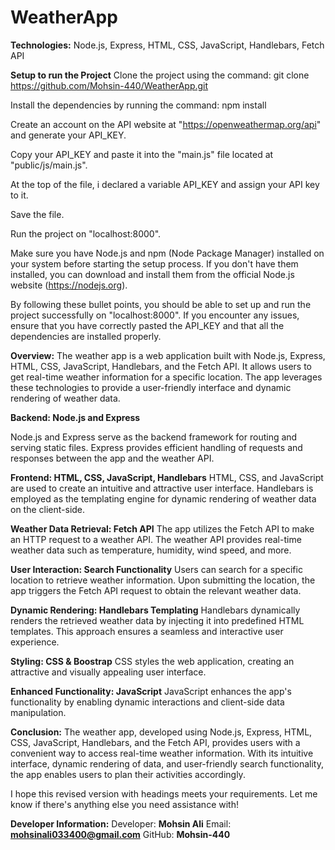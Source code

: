 # WeatherApp
 **Technologies:** Node.js, Express, HTML, CSS, JavaScript, Handlebars, Fetch API

**Setup to run the Project**
Clone the project using the command:
git clone https://github.com/Mohsin-440/WeatherApp.git

Install the dependencies by running the command:
npm install

Create an account on the API website at "https://openweathermap.org/api" and generate your API_KEY.

Copy your API_KEY and paste it into the "main.js" file located at "public/js/main.js".

At the top of the file, i declared a variable API_KEY and assign your API key to it.

Save the file.

Run the project on "localhost:8000".

Make sure you have Node.js and npm (Node Package Manager) installed on your system before starting the setup process. If you don't have them installed, you can download and install them from the official Node.js website (https://nodejs.org).

By following these bullet points, you should be able to set up and run the project successfully on "localhost:8000". If you encounter any issues, ensure that you have correctly pasted the API_KEY and that all the dependencies are installed properly.

**Overview:**
The weather app is a web application built with Node.js, Express, HTML, CSS, JavaScript, Handlebars, and the Fetch API. It allows users to get real-time weather information for a specific location. The app leverages these technologies to provide a user-friendly interface and dynamic rendering of weather data.

**Backend: Node.js and Express**

Node.js and Express serve as the backend framework for routing and serving static files.
Express provides efficient handling of requests and responses between the app and the weather API.

**Frontend: HTML, CSS, JavaScript, Handlebars**
HTML, CSS, and JavaScript are used to create an intuitive and attractive user interface.
Handlebars is employed as the templating engine for dynamic rendering of weather data on the client-side.

**Weather Data Retrieval: Fetch API**
The app utilizes the Fetch API to make an HTTP request to a weather API.
The weather API provides real-time weather data such as temperature, humidity, wind speed, and more.

**User Interaction: Search Functionality**
Users can search for a specific location to retrieve weather information.
Upon submitting the location, the app triggers the Fetch API request to obtain the relevant weather data.

**Dynamic Rendering: Handlebars Templating**
Handlebars dynamically renders the retrieved weather data by injecting it into predefined HTML templates.
This approach ensures a seamless and interactive user experience.

**Styling: CSS & Boostrap**
CSS styles the web application, creating an attractive and visually appealing user interface.

**Enhanced Functionality: JavaScript**
JavaScript enhances the app's functionality by enabling dynamic interactions and client-side data manipulation.

**Conclusion:**
The weather app, developed using Node.js, Express, HTML, CSS, JavaScript, Handlebars, and the Fetch API, provides users with a convenient way to access real-time weather information. With its intuitive interface, dynamic rendering of data, and user-friendly search functionality, the app enables users to plan their activities accordingly.

I hope this revised version with headings meets your requirements. Let me know if there's anything else you need assistance with!

**Developer Information:**
Developer: **Mohsin Ali**
Email: **mohsinali033400@gmail.com**
GitHub: **Mohsin-440**

